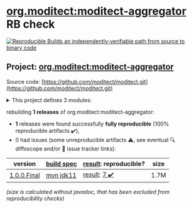 [org.moditect:moditect-aggregator](https://central.sonatype.com/artifact/org.moditect/moditect-aggregator/versions) RB check
=======

[![Reproducible Builds](https://reproducible-builds.org/images/logos/rb.svg) an independently-verifiable path from source to binary code](https://reproducible-builds.org/)

## Project: [org.moditect:moditect-aggregator](https://central.sonatype.com/artifact/org.moditect/moditect-aggregator/versions)

Source code: [https://github.com/moditect/moditect.git](https://github.com/moditect/moditect.git)

<details><summary>This project defines 3 modules:</summary>

* [org.moditect:moditect](https://central.sonatype.com/artifact/org.moditect/moditect/1.0.0.Final)
* [org.moditect:moditect-maven-plugin](https://central.sonatype.com/artifact/org.moditect/moditect-maven-plugin/1.0.0.Final)
* [org.moditect:moditect-parent](https://central.sonatype.com/artifact/org.moditect/moditect-parent/1.0.0.Final)
</details>

rebuilding **1 releases** of org.moditect:moditect-aggregator:
- **1** releases were found successfully **fully reproducible** (100% reproducible artifacts :heavy_check_mark:),
- 0 had issues (some unreproducible artifacts :warning:, see eventual :mag: diffoscope and/or :memo: issue tracker links):

| version | [build spec](/BUILDSPEC.md) | [result](https://reproducible-builds.org/docs/jvm/): reproducible? | size |
| -- | --------- | ------ | -- |
| [1.0.0.Final](https://central.sonatype.com/artifact/org.moditect/moditect-aggregator/1.0.0.Final/pom) | [mvn jdk11](moditect-1.0.0.Final.buildspec) | [result](moditect-aggregator-1.0.0.Final.buildinfo): [7 :heavy_check_mark: ](moditect-aggregator-1.0.0.Final.buildcompare) | 1.7M |

<i>(size is calculated without javadoc, that has been excluded from reproducibility checks)</i>
